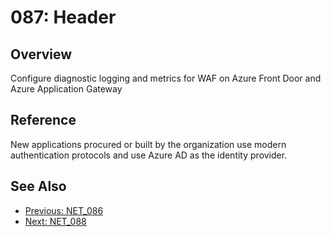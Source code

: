 ﻿# 087: Header
## Overview
Configure diagnostic logging and metrics for WAF on Azure Front Door and Azure Application Gateway

## Reference
New applications procured or built by the organization use modern authentication protocols and use Azure AD as the identity provider.

## See Also
- [Previous: NET_086](NET_086.md)
- [Next: NET_088](NET_088.md)
